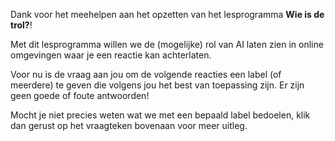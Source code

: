 Dank voor het meehelpen aan het opzetten van het lesprogramma **Wie is de trol?**!

Met dit lesprogramma willen we de (mogelijke) rol van AI laten zien in online omgevingen waar je een reactie kan achterlaten.

Voor nu is de vraag aan jou om de volgende reacties een label (of meerdere) te geven die volgens jou het best van toepassing zijn. Er zijn geen goede of foute antwoorden!

Mocht je niet precies weten wat we met een bepaald label bedoelen, klik dan gerust op het vraagteken bovenaan voor meer uitleg.
